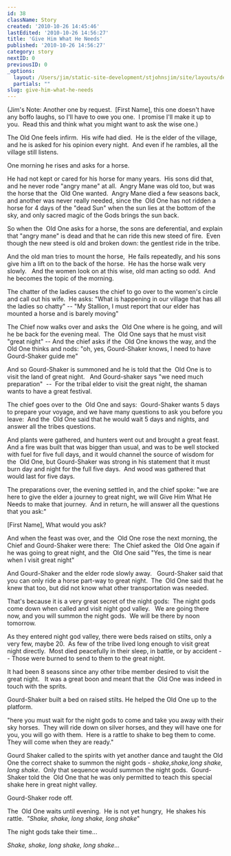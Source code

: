 ```yaml
---
id: 38
className: Story
created: '2010-10-26 14:45:46'
lastEdited: '2010-10-26 14:56:27'
title: 'Give Him What He Needs'
published: '2010-10-26 14:56:27'
category: story
nextID: 0
previousID: 0
_options:
  layout: /Users/jim/static-site-development/stjohnsjim/site/layouts/default.static.ttml
  partials: ""
slug: give-him-what-he-needs
---
```

<p>(Jim's Note: Another one by request. &nbsp;[First Name], this one doesn't have any boffo laughs, so I'll have to owe you one. &nbsp;I promise I'll make it up to you. &nbsp;Read this and think what you might want to ask the wise one.)</p>
<p>The Old One feels infirm.&nbsp; His wife had died.&nbsp; He is the elder of the village, and he is asked for his opinion every night.&nbsp; And even if he rambles, all the village still listens.</p>
<p >One morning he rises and asks for a horse.</p>

<p >He had not kept or cared for his horse for many years.&nbsp; His sons did that, and he never rode &quot;angry mane&quot; at all.&nbsp; Angry Mane was old too, but was the horse that the&nbsp; Old One wanted.&nbsp; Angry Mane died a few seasons back, and another was never really needed, since the&nbsp; Old One has not ridden a horse for 4 days of the &quot;dead Sun&quot; when the sun lies at the bottom of the sky, and only sacred magic of the Gods brings the sun back.</p>

<p >So when the&nbsp; Old One asks for a horse, the sons are deferential, and explain that &quot;angry mane&quot; is dead and that he can ride this new steed of fire.&nbsp; Even though the new steed is old and broken down: the gentlest ride in the tribe.</p>

<p >And the old man tries to mount the horse,&nbsp; He fails repeatedly, and his sons give him a lift on to the back of the horse.&nbsp; He has the horse walk very slowly. &nbsp; And the women look on at this wise, old man acting so odd.&nbsp; And he becomes the topic of the morning.</p>

<p >The chatter of the ladies causes the chief to go over to the women's circle and call out his wife.&nbsp; He asks: &quot;What is happening in our village that has all the ladies so chatty&quot; -- &quot;My Stallion, I must report that our elder has mounted a horse and is barely moving&quot;&nbsp;</p>

<p >The Chief now walks over and asks the&nbsp; Old One where is he going, and will he be back for the evening meal.&nbsp; The&nbsp; Old One says that he must visit &quot;great night&quot; -- And the chief asks if the&nbsp; Old One knows the way, and the&nbsp; Old One thinks and nods: &quot;oh, yes, Gourd-Shaker knows, I need to have Gourd-Shaker guide me&quot;</p>

<p >And so Gourd-Shaker is summoned and he is told that the&nbsp; Old One is to visit the land of great night. &nbsp; And Gourd-shaker says &quot;we need much preparation&quot;&nbsp; --&nbsp; For the tribal elder to visit the great night, the shaman wants to have a great festival.</p>

<p >The chief goes over to the&nbsp; Old One and says:&nbsp; Gourd-Shaker wants 5 days to prepare your voyage, and we have many questions to ask you before you leave:&nbsp; And the&nbsp; Old One said that he would wait 5 days and nights, and answer all the tribes questions.</p>

<p >And plants were gathered, and hunters went out and brought a great feast.&nbsp; And a fire was built that was bigger than usual, and was to be well stocked with fuel for five full days, and it would channel the source of wisdom for the&nbsp; Old One, but Gourd-Shaker was strong in his statement that it must burn day and night for the full five days.&nbsp; And wood was gathered that would last for five days.</p>

<p >The preparations over, the evening settled in, and the chief spoke: &quot;we are here to give the elder a journey to great night, we will Give Him What He Needs to make that journey.&nbsp; And in return, he will answer all the questions that you ask:&quot;</p>

<p >[First Name], What would you ask?</p>

<p >And when the feast was over, and the&nbsp; Old One rose the next morning, the Chief and Gourd-Shaker were there:&nbsp; The Chief asked the&nbsp; Old One again if he was going to great night, and the&nbsp; Old One said &quot;Yes, the time is near when I visit great night&quot;</p>

<p >And Gourd-Shaker and the elder rode slowly away. &nbsp; Gourd-Shaker said that you can only ride a horse part-way to great night.&nbsp; The&nbsp; Old One said that he knew that too, but did not know what other transportation was needed.</p>

<p >That's because it is a very great secret of the night gods:&nbsp; The night gods come down when called and visit night god valley. &nbsp; We are going there now, and you will summon the night gods.&nbsp; We will be there by noon tomorrow.</p>

<p >As they entered night god valley, there were beds raised on stilts, only a very few, maybe 20.&nbsp; As few of the tribe lived long enough to visit great night directly.&nbsp; Most died peacefully in their sleep, in battle, or by accident -- Those were burned to send to them to the great night.</p>

<p >It had been 8 seasons since any other tribe member desired to visit the great night. &nbsp; It was a great boon and meant that the&nbsp; Old One was indeed in touch with the sprits.</p>

<p >Gourd-Shaker built a bed on raised stilts. He helped the Old One up to the platform.</p>

<p >&quot;here you must wait for the night gods to come and take you away with their sky horses.&nbsp; They will ride down on silver horses, and they will have one for you, you will go with them.&nbsp; Here is a rattle to shake to beg them to come.&nbsp; They will come when they are ready.&quot;</p>

<p >Gourd Shaker called to the spirits with yet another dance and taught the Old One the correct shake to summon the night gods - <em>shake,shake,long shake, long shake</em>.&nbsp; Only that sequence would summon the night gods.&nbsp; Gourd-Shaker told the&nbsp; Old One that he was only permitted to teach this special shake here in great night valley.</p>

<p >Gourd-Shaker rode off.</p>

<p >The&nbsp; Old One waits until evening.&nbsp; He is not yet hungry,&nbsp; He shakes his rattle.&nbsp;<em> &quot;Shake, shake, long shake, long shake</em>&quot;</p>

<p >The night gods take their time...</p>
<p ><em>Shake, shake, long shake, long shake...</em></p>